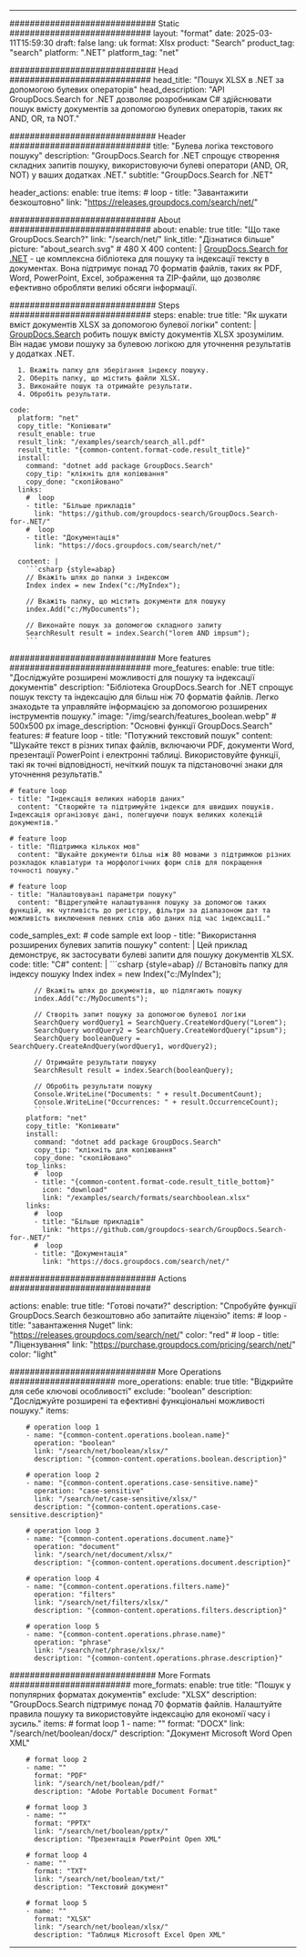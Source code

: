 
---
############################# Static ############################
layout: "format"
date:  2025-03-11T15:59:30
draft: false
lang: uk
format: Xlsx
product: "Search"
product_tag: "search"
platform: ".NET"
platform_tag: "net"

############################# Head ############################
head_title: "Пошук XLSX в .NET за допомогою булевих операторів"
head_description: "API GroupDocs.Search for .NET дозволяє розробникам C# здійснювати пошук вмісту документів за допомогою булевих операторів, таких як AND, OR, та NOT."

############################# Header ############################
title: "Булева логіка текстового пошуку" 
description: "GroupDocs.Search for .NET спрощує створення складних запитів пошуку, використовуючи булеві оператори (AND, OR, NOT) у ваших додатках .NET."
subtitle: "GroupDocs.Search for .NET" 

header_actions:
  enable: true
  items:
    #  loop
    - title: "Завантажити безкоштовно"
      link: "https://releases.groupdocs.com/search/net/"
      
############################# About ############################
about:
    enable: true
    title: "Що таке GroupDocs.Search?"
    link: "/search/net/"
    link_title: "Дізнатися більше"
    picture: "about_search.svg" # 480 X 400
    content: |
       [GroupDocs.Search for .NET](/search/net/) - це комплексна бібліотека для пошуку та індексації тексту в документах. Вона підтримує понад 70 форматів файлів, таких як PDF, Word, PowerPoint, Excel, зображення та ZIP-файли, що дозволяє ефективно обробляти великі обсяги інформації.

############################# Steps ############################
steps:
    enable: true
    title: "Як шукати вміст документів XLSX за допомогою булевої логіки"
    content: |
      [GroupDocs.Search](/search/net/) робить пошук вмісту документів XLSX зрозумілим. Він надає умови пошуку за булевою логікою для уточнення результатів у додатках .NET.
      
      1. Вкажіть папку для зберігання індексу пошуку.
      2. Оберіть папку, що містить файли XLSX.
      3. Виконайте пошук та отримайте результати.
      4. Обробіть результати.
   
    code:
      platform: "net"
      copy_title: "Копіювати"
      result_enable: true
      result_link: "/examples/search/search_all.pdf"
      result_title: "{common-content.format-code.result_title}"
      install:
        command: "dotnet add package GroupDocs.Search"
        copy_tip: "клікніть для копіювання"
        copy_done: "скопійовано"
      links:
        #  loop
        - title: "Більше прикладів"
          link: "https://github.com/groupdocs-search/GroupDocs.Search-for-.NET/"
        #  loop
        - title: "Документація"
          link: "https://docs.groupdocs.com/search/net/"
          
      content: |
        ```csharp {style=abap}
        // Вкажіть шлях до папки з індексом
        Index index = new Index("c:/MyIndex");

        // Вкажіть папку, що містить документи для пошуку
        index.Add("c:/MyDocuments");

        // Виконайте пошук за допомогою складного запиту
        SearchResult result = index.Search("lorem AND impsum");
        ```            

############################# More features ############################
more_features:
  enable: true
  title: "Досліджуйте розширені можливості для пошуку та індексації документів"
  description: "Бібліотека GroupDocs.Search for .NET спрощує пошук тексту та індексацію для більш ніж 70 форматів файлів. Легко знаходьте та управляйте інформацією за допомогою розширених інструментів пошуку."
  image: "/img/search/features_boolean.webp" # 500x500 px
  image_description: "Основні функції GroupDocs.Search"
  features:
    # feature loop
    - title: "Потужний текстовий пошук"
      content: "Шукайте текст в різних типах файлів, включаючи PDF, документи Word, презентації PowerPoint і електронні таблиці. Використовуйте функції, такі як точні відповідності, нечіткий пошук та підстановочні знаки для уточнення результатів."

    # feature loop
    - title: "Індексація великих наборів даних"
      content: "Створюйте та підтримуйте індекси для швидших пошуків. Індексація організовує дані, полегшуючи пошук великих колекцій документів."

    # feature loop
    - title: "Підтримка кількох мов"
      content: "Шукайте документи більш ніж 80 мовами з підтримкою різних розкладок клавіатури та морфологічних форм слів для покращення точності пошуку."

    # feature loop
    - title: "Налаштовувані параметри пошуку"
      content: "Відрегулюйте налаштування пошуку за допомогою таких функцій, як чутливість до регістру, фільтри за діапазоном дат та можливість виключення певних слів або даних під час індексації."
      
  code_samples_ext:
    # code sample ext loop
    - title: "Використання розширених булевих запитів пошуку"
      content: |
        Цей приклад демонструє, як застосувати булеві запити для пошуку документів XLSX.
      code:
        title: "C#"
        content: |
          ```csharp {style=abap}
          // Встановіть папку для індексу пошуку
          Index index = new Index("c:/MyIndex");
              
          // Вкажіть шлях до документів, що підлягають пошуку
          index.Add("c:/MyDocuments");

          // Створіть запит пошуку за допомогою булевої логіки
          SearchQuery wordQuery1 = SearchQuery.CreateWordQuery("Lorem");
          SearchQuery wordQuery2 = SearchQuery.CreateWordQuery("ipsum");
          SearchQuery booleanQuery = SearchQuery.CreateAndQuery(wordQuery1, wordQuery2);

          // Отримайте результати пошуку
          SearchResult result = index.Search(booleanQuery);
          
          // Обробіть результати пошуку
          Console.WriteLine("Documents: " + result.DocumentCount);
          Console.WriteLine("Occurrences: " + result.OccurrenceCount);
          ```
        platform: "net"
        copy_title: "Копіювати"
        install:
          command: "dotnet add package GroupDocs.Search"
          copy_tip: "клікніть для копіювання"
          copy_done: "скопійовано"
        top_links:
          #  loop
          - title: "{common-content.format-code.result_title_bottom}"
            icon: "download"
            link: "/examples/search/formats/searchboolean.xlsx"
        links:
          #  loop
          - title: "Більше прикладів"
            link: "https://github.com/groupdocs-search/GroupDocs.Search-for-.NET/"
          #  loop
          - title: "Документація"
            link: "https://docs.groupdocs.com/search/net/"
            

            


############################# Actions ############################

actions:
  enable: true
  title: "Готові почати?"
  description: "Спробуйте функції GroupDocs.Search безкоштовно або запитайте ліцензію"
  items:
    #  loop
    - title: "завантаження Nuget"
      link: "https://releases.groupdocs.com/search/net/"
      color: "red"
        #  loop
    - title: "Ліцензування"
      link: "https://purchase.groupdocs.com/pricing/search/net/"
      color: "light"


############################# More Operations #####################
more_operations:
    enable: true
    title: "Відкрийте для себе ключові особливості"
    exclude: "boolean"
    description: "Досліджуйте розширені та ефективні функціональні можливості пошуку."
    items: 
          
        # operation loop 1
        - name: "{common-content.operations.boolean.name}"
          operation: "boolean"
          link: "/search/net/boolean/xlsx/"
          description: "{common-content.operations.boolean.description}"

        # operation loop 2
        - name: "{common-content.operations.case-sensitive.name}"
          operation: "case-sensitive"
          link: "/search/net/case-sensitive/xlsx/"
          description: "{common-content.operations.case-sensitive.description}"

        # operation loop 3
        - name: "{common-content.operations.document.name}"
          operation: "document"
          link: "/search/net/document/xlsx/"
          description: "{common-content.operations.document.description}"

        # operation loop 4
        - name: "{common-content.operations.filters.name}"
          operation: "filters"
          link: "/search/net/filters/xlsx/"
          description: "{common-content.operations.filters.description}"

        # operation loop 5
        - name: "{common-content.operations.phrase.name}"
          operation: "phrase"
          link: "/search/net/phrase/xlsx/"
          description: "{common-content.operations.phrase.description}"
          
        
          
############################# More Formats ########################
more_formats:
    enable: true
    title: "Пошук у популярних форматах документів"
    exclude: "XLSX"
    description: "GroupDocs.Search підтримує понад 70 форматів файлів. Налаштуйте правила пошуку та використовуйте індексацію для економії часу і зусиль."
    items: 
        # format loop 1
        - name: ""
          format: "DOCX"
          link: "/search/net/boolean/docx/"
          description: "Документ Microsoft Word Open XML"
          
        # format loop 2
        - name: ""
          format: "PDF"
          link: "/search/net/boolean/pdf/"
          description: "Adobe Portable Document Format"
          
        # format loop 3
        - name: ""
          format: "PPTX"
          link: "/search/net/boolean/pptx/"
          description: "Презентація PowerPoint Open XML"

        # format loop 4
        - name: ""
          format: "TXT"
          link: "/search/net/boolean/txt/"
          description: "Текстовий документ"
          
        # format loop 5
        - name: ""
          format: "XLSX"
          link: "/search/net/boolean/xlsx/"
          description: "Таблиця Microsoft Excel Open XML"
  

---